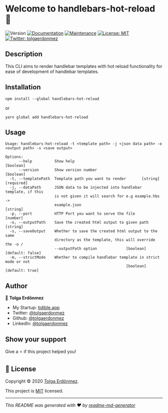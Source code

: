 # Welcome to handlebars-hot-reload 👋

![Version](https://img.shields.io/badge/version-1.0.0-blue.svg?cacheSeconds=2592000)
[![Documentation](https://img.shields.io/badge/documentation-yes-brightgreen.svg)](https://github.com/tolgaerdonmez/handlebars-hot-reload#readme)
[![Maintenance](https://img.shields.io/badge/Maintained%3F-yes-green.svg)](https://github.com/tolgaerdonmez/handlebars-hot-reload/graphs/commit-activity)
[![License: MIT](https://img.shields.io/github/license/tolgaerdonmez/handlebars-hot-reload)](https://github.com/tolgaerdonmez/handlebars-hot-reload/blob/master/LICENSE)
[![Twitter: tolgaerdonmez](https://img.shields.io/twitter/follow/tolgaerdonmez.svg?style=social)](https://twitter.com/tolgaerdonmez)

## Description

This CLI aims to render handlebar templates with hot reload functionality for ease of development of handlebar templates.

## Installation

```shell
npm install --global handlebars-hot-reload
```

or

```shell
yarn global add handlebars-hot-reload
```

## Usage

```shell
Usage: handlebars-hot-reload -t <template path> -j <json data path> -o <output path> -s <save output>

Options:
      --help          Show help                                        [boolean]
      --version       Show version number                              [boolean]
  -t, --templatePath  Template path you want to render       [string] [required]
  -j, --dataPath      JSON data to be injected into handlebar template, if this
                      is not given it will search for e.g example.hbs ->
                      example.json                                      [string]
  -p, --port          HTTP Port you want to serve the file              [number]
  -o, --outputPath    Save the created html output to given path        [string]
  -s, --saveOutput    Whether to save the created html output to the same
                      directory as the template, this will override the -o /
                      --outputPath option             [boolean] [default: false]
  -m, --strictMode    Whether to compile handlebar template in strict mode or not
                                                      [boolean] [default: true]
```

## Author

👤 **Tolga Erdönmez**

- My Startup: [tidible.app](https://tidible.app)
- Twitter: [@tolgaerdonmez](https://twitter.com/tolgaerdonmez)
- Github: [@tolgaerdonmez](https://github.com/tolgaerdonmez)
- LinkedIn: [@tolgaerdonmez](https://linkedin.com/in/tolgaerdonmez)

## Show your support

Give a ⭐️ if this project helped you!

## 📝 License

Copyright © 2020 [Tolga Erdönmez](https://github.com/tolgaerdonmez).

This project is [MIT](https://github.com/tolgaerdonmez/handlebars-hot-reload/blob/main/LICENSE) licensed.

---

_This README was generated with ❤️ by [readme-md-generator](https://github.com/kefranabg/readme-md-generator)_
